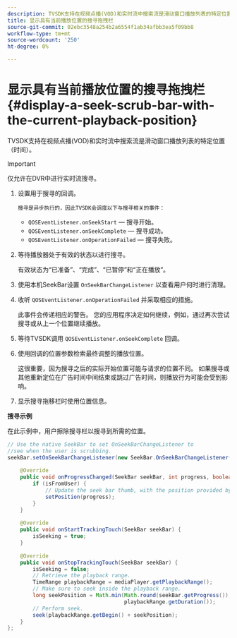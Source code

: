 ```yaml
---
description: TVSDK支持在视频点播(VOD)和实时流中搜索流是滑动窗口播放列表的特定位置（时间）。
title: 显示具有当前播放位置的搜寻拖拽栏
source-git-commit: 02ebc3548a254b2a6554f1ab34afbb3ea5f09bb8
workflow-type: tm+mt
source-wordcount: '250'
ht-degree: 0%

---
```


# 显示具有当前播放位置的搜寻拖拽栏 {#display-a-seek-scrub-bar-with-the-current-playback-position}

TVSDK支持在视频点播(VOD)和实时流中搜索流是滑动窗口播放列表的特定位置（时间）。

>[!IMPORTANT]
>
>仅允许在DVR中进行实时流搜寻。

1. 设置用于搜寻的回调。

       搜寻是异步执行的，因此TVSDK会调度以下与搜寻相关的事件：
   
   * `QOSEventListener.onSeekStart`  — 搜寻开始。
   * `QOSEventListener.onSeekComplete`  — 搜寻成功。
   * `QOSEventListener.onOperationFailed`  — 搜寻失败。

1. 等待播放器处于有效的状态以进行搜寻。

   有效状态为“已准备”、“完成”、“已暂停”和“正在播放”。

1. 使用本机SeekBar设置 `OnSeekBarChangeListener` 以查看用户何时进行清理。
1. 收听 `QOSEventListener.onOperationFailed` 并采取相应的措施。

   此事件会传递相应的警告。 您的应用程序决定如何继续，例如，通过再次尝试搜寻或从上一个位置继续播放。

1. 等待TVSDK调用 `QOSEventListener.onSeekComplete` 回调。
1. 使用回调的位置参数检索最终调整的播放位置。

   这很重要，因为搜寻之后的实际开始位置可能与请求的位置不同。 如果搜寻或其他重新定位在广告时间中间结束或跳过广告时间，则播放行为可能会受到影响。

1. 显示搜寻拖移栏时使用位置信息。

<!--<a id="example_9657AA855B6A4355B0E7D854596FFB54"></a>-->

**搜寻示例**

在此示例中，用户擦除搜寻栏以搜寻到所需的位置。

```java
// Use the native SeekBar to set OnSeekBarChangeListener to  
//see when the user is scrubbing. 
seekBar.setOnSeekBarChangeListener(new SeekBar.OnSeekBarChangeListener() { 
 
    @Override 
    public void onProgressChanged(SeekBar seekBar, int progress, boolean isFromUser) { 
        if (isFromUser) {  
            // Update the seek bar thumb, with the position provided by the user. 
            setPosition(progress); 
        } 
    } 
 
    @Override 
    public void onStartTrackingTouch(SeekBar seekBar) { 
        isSeeking = true; 
    } 
 
    @Override 
    public void onStopTrackingTouch(SeekBar seekBar) { 
        isSeeking = false; 
        // Retrieve the playback range. 
        TimeRange playbackRange = mediaPlayer.getPlaybackRange(); 
        // Make sure to seek inside the playback range. 
        long seekPosition = Math.min(Math.round(seekBar.getProgress()),  
                                     playbackRange.getDuration()); 
        // Perform seek. 
        seek(playbackRange.getBegin() + seekPosition); 
    } 
}; 
```

